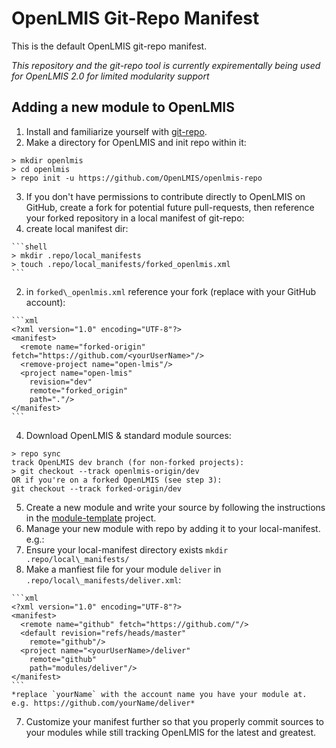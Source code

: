 # OpenLMIS Git-Repo Manifest
This is the default OpenLMIS git-repo manifest.  

*This repository and the git-repo tool is currently expirementally being used 
for OpenLMIS 2.0 for limited modularity support*

## Adding a new module to OpenLMIS

1. Install and familiarize yourself with 
[git-repo](https://code.google.com/p/git-repo/).
2. Make a directory for OpenLMIS and init repo within it:
  
  ```shell
  > mkdir openlmis
  > cd openlmis
  > repo init -u https://github.com/OpenLMIS/openlmis-repo
  ```
3. If you don't have permissions to contribute directly to OpenLMIS on GitHub, 
create a fork for potential future pull-requests, then reference your forked
repository in a local manifest of git-repo:
  1. create local manifest dir:

    ```shell
    > mkdir .repo/local_manifests
    > touch .repo/local_manifests/forked_openlmis.xml
    ```
  2. in `forked\_openlmis.xml` reference your fork (replace <yourUserName>
  with your GitHub account):

    ```xml
    <?xml version="1.0" encoding="UTF-8"?>
    <manifest>
      <remote name="forked-origin" fetch="https://github.com/<yourUserName>"/>
      <remove-project name="open-lmis"/>
      <project name="open-lmis"
        revision="dev"
        remote="forked_origin"
        path="."/>
    </manifest>
    ```
4. Download OpenLMIS & standard module sources:
  
  ```shell
  > repo sync
  track OpenLMIS dev branch (for non-forked projects):
  > git checkout --track openlmis-origin/dev
  OR if you're on a forked OpenLMIS (see step 3):
  git checkout --track forked-origin/dev
  ```
5. Create a new module and write your source by following the instructions in 
the [module-template](https://github.com/OpenLMIS/module-template) project.
6. Manage your new module with repo by adding it to your local-manifest.  e.g.:
  1. Ensure your local-manifest directory exists `mkdir .repo/local\_manifests/`
  2. Make a manfiest file for your module `deliver` in 
  `.repo/local\_manifests/deliver.xml`:
    
    ```xml
    <?xml version="1.0" encoding="UTF-8"?>
    <manifest>
      <remote name="github" fetch="https://github.com/"/>
      <default revision="refs/heads/master"
        remote="github"/>
      <project name="<yourUserName>/deliver"
        remote="github"
        path="modules/deliver"/>
    </manifest>
    ```
    *replace `yourName` with the account name you have your module at.  
    e.g. https://github.com/yourName/deliver*
7. Customize your manifest further so that you properly commit sources to your
modules while still tracking OpenLMIS for the latest and greatest.

